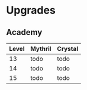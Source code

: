 # Upgrades

## Academy
| Level | Mythril | Crystal |
| ----- | ------- | ------- |
| 13 | todo | todo |
| 14 | todo | todo |
| 15 | todo | todo |
